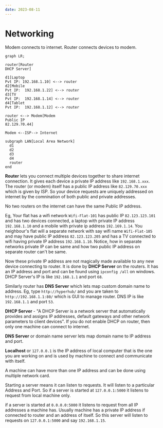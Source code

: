 ```yaml
---
date: 2023-08-11
---
```


# Networking

Modem connects to internet. Router connects devices to modem.


```mermaid
graph LR;

router[Router
DHCP Server]

d1[Laptop
Pvt IP: 192.168.1.10] <--> router
d2[Mobile
Pvt IP:  192.168.1.22] <--> router
d3[TV
Pvt IP:  192.168.1.14] <--> router
d4[Tablet
Pvt IP:  192.168.1.12] <--> router

router <--> Modem[Modem
Public IP
82.129.70.44]

Modem <--ISP--> Internet

subgraph LAN[Local Area Network]
  d1
  d2
  d3
  d4
  router
end
```

**Router** lets you connect multiple devices together to share internet connection. It gives each device a private IP address like `192.168.1.xxx`. The router (or modem) itself has a public IP address like `82.129.70.xxx` which is given by ISP. So your device requests are uniquely addressed on internet by the comnination of both public and private addresses.

No two routers on the internet can have the same Public IP address.

Eg, Your flat has a wifi network `Wifi-Flat-101` has public IP `82.123.123.101` and has two devices connected, a laptop with private IP address `192.168.1.10` and a mobile with private ip address `192.169.1.14`. You neighbour's flat will a separate network with say wifi name `Wifi-Flat-105` and may have public IP address `82.123.123.205` and has a TV connected to wifi having private IP address `192.168.1.10`. Notice, how in separate networks private IP can be same and how two public IP address on separate router can't be same.

Now these private IP address are not magically made available to any new device connecting to router. It is done by **DHCP Server** on the routers. It has an IP address and port and can be found using `ipconfig /all` on windows. DHCP Server's IP is like `192.168.1.1` and port `68`.

Similarly router has **DNS Server** which lets map custom domain name to address. Eg, type `http://hyperhub/` and you are taken to `http://192.168.1.1:80/` which is GUI to manage router. DNS IP is like `192.168.1.1` and port `53`.

**DHCP Server** - "A DHCP Server is a network server that automatically provides and assigns IP addresses, default gateways and other network parameters to client devices". If you do not enable DHCP on router, then only one machine can connect to internet.

**DNS Server** or domain name server lets map domain name to IP address and port.


**Localhost** or `127.0.0.1` is the IP address of local computer that is the one you are working on and is used by machine to connect and communicate with itself.

A machine can have more than one IP address and can be done using multiple network card.

Starting a server means it can listen to requests. It will listen to a particular Address and Port. So if a server is started at `127.0.0.1:5000` it listens to request from local machine only.

if a server is started at `0.0.0.0:5000` it listens to request from all IP addresses a machine has. Usually machine has a private IP address if connected to router and an address of itself. So this server will listen to requests on `127.0.0.1:5000` and say `192.168.1.15`.
